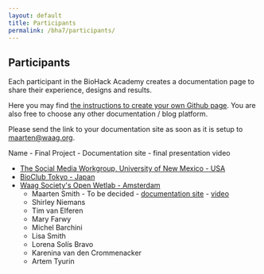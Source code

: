```yaml
---
layout: default
title: Participants
permalink: /bha7/participants/
---
```


## Participants

Each participant in the BioHack Academy creates a documentation page to share their experience, designs and results.

Here you may find [the instructions to create your own Github page](https://github.com/BioHackAcademy/BHA_DocumentationSite). You are also free to choose any other documentation / blog platform.

Please send the link to your documentation site as soon as it is setup to [maarten@waag.org](mailto:maarten@waag.org).

Name - Final Project - Documentation site - final presentation video
* [The Social Media Workgroup, University of New Mexico - USA](http://www.thesocialmediaworkgroup.com)
* [BioClub Tokyo - Japan](http://www.bioclub.org)
* [Waag Society's Open Wetlab - Amsterdam](https://www.waag.org/nl/event/biohack-academy-6)
  * Maarten Smith - To be decided - [documentation site](https://ivoormeeuw.github.io) - [video](https://vimeo.com/)
  * Shirley Niemans
  * Tim van Elferen
  * Mary Farwy
  * Michel Barchini
  * Lisa Smith
  * Lorena Solís Bravo
  * Karenina van den Crommenacker
  * Artem Tyurin
